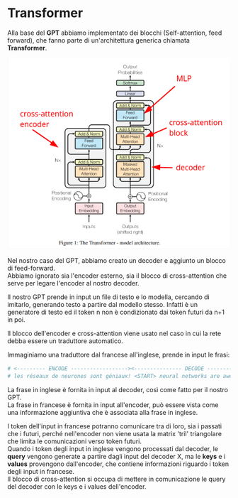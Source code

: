 # Transformer

Alla base del **GPT** abbiamo implementato dei blocchi (Self-attention, feed forward), che fanno parte di un'architettura generica chiamata **Transformer**.  

![hist2](../../images/transformer2.png)   

Nel nostro caso del GPT, abbiamo creato un decoder e aggiunto un blocco di feed-forward.  
Abbiamo ignorato sia l'encoder esterno, sia il blocco di cross-attention che serve per legare l'encoder al nostro decoder.  

Il nostro GPT prende in input un file di testo e lo modella, cercando di imitarlo, generando testo a partire dal modello stesso.
Infatti è un generatore di testo ed il token n non è condizionato dai token futuri da n+1 in poi.  

Il blocco dell'encoder e cross-attention viene usato nel caso in cui la rete debba essere un traduttore automatico.  

Immaginiamo una traduttore dal francese all'inglese, prende in input le frasi:

```py
# <--------- ENCODE ------------------><--------------- DECODE ----------------->
# les réseaux de neurones sont géniaux! <START> neural networks are awesome!<END>
```
La frase in inglese è fornita in input al decoder, così come fatto per il nostro GPT.  
La frase in francese è fornita in input all'encoder, può essere vista come una informazione aggiuntiva che è associata alla frase in inglese.  

I token dell'input in francese potranno comunicare tra di loro, sia i passati che i futuri, 
perché nell'encoder non viene usata la matrix 'tril' triangolare che limita le comunicazioni verso token futuri.  
Quando i token degli input in inglese vengono processati dal decoder, le **query** vengono generate
a partire dagli input del decoder X, ma le **keys** e i **values** provengono dall'encoder, che contiene informazioni riguardo i token degli input in francese.  
Il blocco di cross-attention si occupa di mettere in comunicazione le query del decoder con le keys e i values dell'encoder.  





